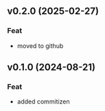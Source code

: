 ## v0.2.0 (2025-02-27)

### Feat

- moved to github

## v0.1.0 (2024-08-21)

### Feat

- added commitizen
